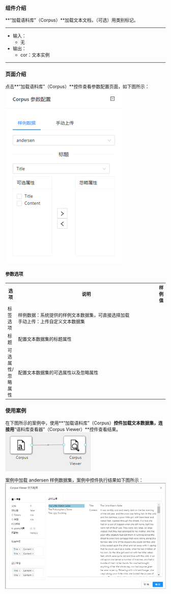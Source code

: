 ### 组件介绍
**“加载语料库”（Corpus）**加载文本文档，（可选）用类别标记。

<hr/>

- 输入：
  - 无
- 输出：
  - cor：文本实例

<hr/>


### 页面介绍
点击**“加载语料库”（Corpus）**控件查看参数配置页面，如下图所示：  
![param](/img/aistudio/io/corpus/param.png)

#### 参数选项
<table>
  <tr>
    <th>选项</th>
    <th width="650">说明</th>
    <th>样例值</th>
  </tr>
  <tr>
      <td>标签选项</td> 
      <td>
      样例数据：系统提供的样例文本数据集，可直接选择加载<br/>
      手动上传：上传自定义文本数据集
      </td> 
      <td></td>
  </tr>
  <tr>
      <td>标题</td> 
      <td>
      配置文本数据集的标题属性
      </td> 
      <td></td>
  </tr>
  <tr>
      <td>可选属性/忽略属性</td> 
      <td>
      配置文本数据集的可选属性以及忽略属性
      </td> 
      <td></td>
  </tr>
</table>

### 使用案例
在下图所示的案例中，使用**“加载语料库”（Corpus）**控件加载文本数据集，连接用**“语料库查看器”（Corpus Viewer）**控件查看结果。  
![workflow](/img/aistudio/io/corpus/workflow.png)

案例中加载 andersen 样例数据集，案例中控件执行结果如下图所示：  
![workflow-result](/img/aistudio/io/corpus/workflow-result.png)